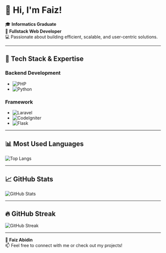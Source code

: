 # 👋 Hi, I'm Faiz!

🎓 **Informatics Graduate**  
🔧 **Fullstack Web Developer**  
💻 Passionate about building efficient, scalable, and user-centric solutions.

---

## 🚀 Tech Stack & Expertise

### **Backend Development**
- ![PHP](https://img.shields.io/badge/PHP-777BB4?style=for-the-badge&logo=php&logoColor=white)
- ![Python](https://img.shields.io/badge/Python-3776AB?style=for-the-badge&logo=python&logoColor=white)

### **Framework**
- ![Laravel](https://img.shields.io/badge/Laravel-FF2D20?style=for-the-badge&logo=laravel&logoColor=white)
- ![CodeIgniter](https://img.shields.io/badge/CodeIgniter-EF4223?style=for-the-badge&logo=codeigniter&logoColor=white)
- ![Flask](https://img.shields.io/badge/Flask-000000?style=for-the-badge&logo=flask&logoColor=white)

---

## 📊 Most Used Languages

![Top Langs](https://github-readme-stats.vercel.app/api/top-langs/?username=FAIZABIDIN12&layout=compact&theme=radical)

---
## 📈 GitHub Stats

![GitHub Stats](https://github-readme-stats.vercel.app/api?username=FAIZABIDIN12&show_icons=true&theme=radical)

---

## 🔥 GitHub Streak

![GitHub Streak](https://streak-stats.demolab.com?user=FAIZABIDIN12&theme=radical&hide_border=true)

---

👤 **Faiz Abidin**  
📫 Feel free to connect with me or check out my projects!
